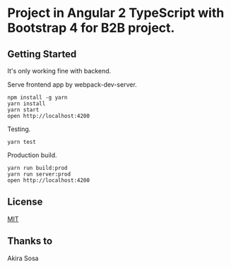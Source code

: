 # Project in Angular 2 TypeScript with Bootstrap 4 for B2B project.

## Getting Started
It's only working fine with backend.

Serve frontend app by webpack-dev-server.

```
npm install -g yarn
yarn install
yarn start
open http://localhost:4200
```

Testing.

```
yarn test
```

Production build.

```
yarn run build:prod
yarn run server:prod
open http://localhost:4200
```


## License

[MIT](/LICENSE)

## Thanks to
Akira Sosa


